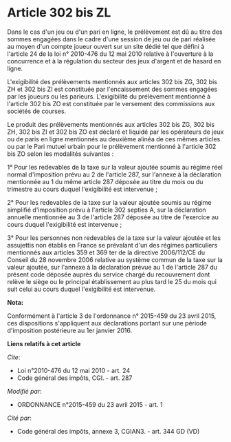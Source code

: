 # Article 302 bis ZL

Dans le cas d'un jeu ou d'un pari en ligne, le prélèvement est dû au titre des sommes engagées dans le cadre d'une session de
jeu ou de pari réalisée au moyen d'un compte joueur ouvert sur un site dédié tel que défini à l'article 24 de la loi n°
2010-476 du 12 mai 2010 relative à l'ouverture à la concurrence et à la régulation du secteur des jeux d'argent et de hasard
en ligne.

L'exigibilité des prélèvements mentionnés aux articles 302 bis ZG, 302 bis ZH et 302 bis ZI est constituée par l'encaissement
des sommes engagées par les joueurs ou les parieurs. L'exigibilité du prélèvement mentionné à l'article 302 bis ZO est
constituée par le versement des commissions aux sociétés de courses.

Le produit des prélèvements mentionnés aux articles 302 bis ZG, 302 bis ZH, 302 bis ZI et 302 bis ZO est déclaré et liquidé
par les opérateurs de jeux ou de paris en ligne mentionnés au deuxième alinéa de ces mêmes articles ou par le Pari mutuel
urbain pour le prélèvement mentionné à l'article 302 bis ZO selon les modalités suivantes :

1° Pour les redevables de la taxe sur la valeur ajoutée soumis au régime réel normal d'imposition prévu au 2 de l'article
287, sur l'annexe à la déclaration mentionnée au 1 du même article 287 déposée au titre du mois ou du trimestre au cours
duquel l'exigibilité est intervenue ;

2° Pour les redevables de la taxe sur la valeur ajoutée soumis au régime simplifié d'imposition prévu à l'article 302 septies
A, sur la déclaration annuelle mentionnée au 3 de l'article 287 déposée au titre de l'exercice au cours duquel l'exigibilité
est intervenue ;

3° Pour les personnes non redevables de la taxe sur la valeur ajoutée et les assujettis non établis en France se prévalant
d'un des régimes particuliers mentionnés aux articles 359 et 369 ter de la directive 2006/112/CE du Conseil du 28 novembre
2006 relative au système commun de la taxe sur la valeur ajoutée, sur l'annexe à la déclaration prévue au 1 de l'article 287
du présent code déposée auprès du service chargé du recouvrement dont relève le siège ou le principal établissement au plus
tard le 25 du mois qui suit celui au cours duquel l'exigibilité est intervenue.

**Nota:**

Conformément à l'article 3 de l'ordonnance n° 2015-459 du 23 avril 2015, ces dispositions s'appliquent aux déclarations
portant sur une période d'imposition postérieure au 1er janvier 2016.

**Liens relatifs à cet article**

_Cite_:

  - Loi n°2010-476 du 12 mai 2010 - art. 24
  - Code général des impôts, CGI. - art. 287

_Modifié par_:

  - ORDONNANCE n°2015-459 du 23 avril 2015 - art. 1

_Cité par_:

  - Code général des impôts, annexe 3, CGIAN3. - art. 344 GD (VD)
